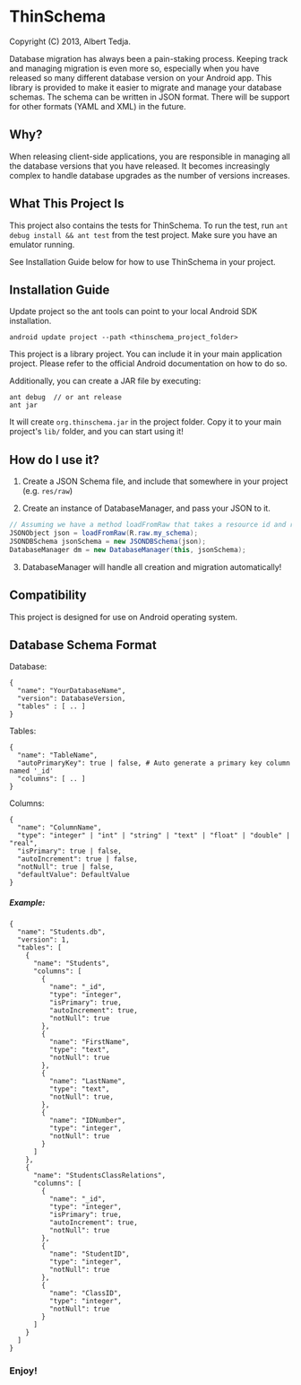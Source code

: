 ThinSchema
==========

Copyright (C) 2013, Albert Tedja.

Database migration has always been a pain-staking process. Keeping track and managing migration is even more so, especially when you have released so many different database version on your Android app. 
This library is provided to make it easier to migrate and manage your database schemas. The schema can be written in JSON format. There will be support for other formats (YAML and XML) in the future.

## Why?

When releasing client-side applications, you are responsible in managing all the database versions that you have released. It becomes increasingly complex to handle database upgrades as the number of versions increases.

## What This Project Is

This project also contains the tests for ThinSchema. To run the test, run `ant debug install && ant test` from the test project. Make sure you have an emulator running.

See Installation Guide below for how to use ThinSchema in your project.

## Installation Guide

Update project so the ant tools can point to your local Android SDK installation.

`android update project --path <thinschema_project_folder>`

This project is a library project. You can include it in your main application project. Please refer to the official Android documentation on how to do so.

Additionally, you can create a JAR file by executing:

```
ant debug  // or ant release
ant jar
```

It will create `org.thinschema.jar` in the project folder. Copy it to your main project's `lib/` folder, and you can start using it!

## How do I use it?

1. Create a JSON Schema file, and include that somewhere in your project (e.g. `res/raw`)

2. Create an instance of DatabaseManager, and pass your JSON to it.

```java
// Assuming we have a method loadFromRaw that takes a resource id and returns the JSONObject
JSONObject json = loadFromRaw(R.raw.my_schema);
JSONDBSchema jsonSchema = new JSONDBSchema(json);
DatabaseManager dm = new DatabaseManager(this, jsonSchema);
```

3. DatabaseManager will handle all creation and migration automatically!

## Compatibility

This project is designed for use on Android operating system.

## Database Schema Format

Database:

```
{
  "name": "YourDatabaseName",
  "version": DatabaseVersion,
  "tables" : [ .. ]
}
```

Tables:

```
{
  "name": "TableName",
  "autoPrimaryKey": true | false, # Auto generate a primary key column named '_id'
  "columns": [ .. ]
}
```

Columns:

```
{
  "name": "ColumnName",
  "type": "integer" | "int" | "string" | "text" | "float" | "double" | "real",
  "isPrimary": true | false,
  "autoIncrement": true | false,
  "notNull": true | false,
  "defaultValue": DefaultValue 
}
```

##### Example:

```
{
  "name": "Students.db",
  "version": 1,
  "tables": [
    {
      "name": "Students",
      "columns": [
        {
          "name": "_id",
          "type": "integer",
          "isPrimary": true,
          "autoIncrement": true,
          "notNull": true
        },
        {
          "name": "FirstName",
          "type": "text",
          "notNull": true
        },
        {
          "name": "LastName",
          "type": "text",
          "notNull": true,
        },
        {
          "name": "IDNumber",
          "type": "integer",
          "notNull": true
        }
      ]
    },
    {
      "name": "StudentsClassRelations",
      "columns": [
        {
          "name": "_id",
          "type": "integer",
          "isPrimary": true,
          "autoIncrement": true,
          "notNull": true
        },
        {
          "name": "StudentID",
          "type": "integer",
          "notNull": true
        },
        {
          "name": "ClassID",
          "type": "integer",
          "notNull": true
        }
      ]
    }
  ]
}
```

### Enjoy!


